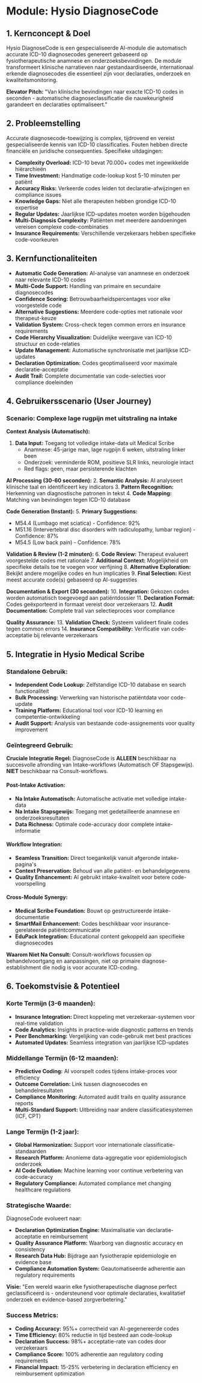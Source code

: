 # Module: Hysio DiagnoseCode

## 1. Kernconcept & Doel

Hysio DiagnoseCode is een gespecialiseerde AI-module die automatisch accurate ICD-10 diagnosecodes genereert gebaseerd op fysiotherapeutische anamnese en onderzoeksbevindingen. De module transformeert klinische narratieven naar gestandaardiseerde, internationaal erkende diagnosecodes die essentieel zijn voor declaraties, onderzoek en kwaliteitsmonitoring.

**Elevator Pitch:** "Van klinische bevindingen naar exacte ICD-10 codes in seconden - automatische diagnoseclassificatie die nauwkeurigheid garandeert en declaraties optimaliseert."

## 2. Probleemstelling

Accurate diagnosecode-toewijzing is complex, tijdrovend en vereist gespecialiseerde kennis van ICD-10 classificaties. Fouten hebben directe financiële en juridische consequenties. Specifieke uitdagingen:

- **Complexity Overload:** ICD-10 bevat 70.000+ codes met ingewikkelde hiërarchieën
- **Time Investment:** Handmatige code-lookup kost 5-10 minuten per patiënt
- **Accuracy Risks:** Verkeerde codes leiden tot declaratie-afwijzingen en compliance issues
- **Knowledge Gaps:** Niet alle therapeuten hebben grondige ICD-10 expertise
- **Regular Updates:** Jaarlijkse ICD-updates moeten worden bijgehouden
- **Multi-Diagnosis Complexity:** Patiënten met meerdere aandoeningen vereisen complexe code-combinaties
- **Insurance Requirements:** Verschillende verzekeraars hebben specifieke code-voorkeuren

## 3. Kernfunctionaliteiten

- **Automatic Code Generation:** AI-analyse van anamnese en onderzoek naar relevante ICD-10 codes
- **Multi-Code Support:** Handling van primaire en secundaire diagnosecodes
- **Confidence Scoring:** Betrouwbaarheidspercentages voor elke voorgestelde code
- **Alternative Suggestions:** Meerdere code-opties met rationale voor therapeut-keuze
- **Validation System:** Cross-check tegen common errors en insurance requirements
- **Code Hierarchy Visualization:** Duidelijke weergave van ICD-10 structuur en code-relaties
- **Update Management:** Automatische synchronisatie met jaarlijkse ICD-updates
- **Declaration Optimization:** Codes geoptimaliseerd voor maximale declaratie-acceptatie
- **Audit Trail:** Complete documentatie van code-selecties voor compliance doeleinden

## 4. Gebruikersscenario (User Journey)

### Scenario: Complexe lage rugpijn met uitstraling na intake

**Context Analysis (Automatisch):**
1. **Data Input:** Toegang tot volledige intake-data uit Medical Scribe
   - Anamnese: 45-jarige man, lage rugpijn 6 weken, uitstraling linker been
   - Onderzoek: verminderde ROM, positieve SLR links, neurologie intact
   - Red flags: geen, maar persisterende klachten

**AI Processing (30-60 seconden):**
2. **Semantic Analysis:** AI analyseert klinische taal en identificeert key indicators
3. **Pattern Recognition:** Herkenning van diagnostische patronen in tekst
4. **Code Mapping:** Matching van bevindingen tegen ICD-10 database

**Code Generation (Instant):**
5. **Primary Suggestions:**
   - M54.4 (Lumbago met sciatica) - Confidence: 92%
   - M51.16 (Intervertebral disc disorders with radiculopathy, lumbar region) - Confidence: 87%
   - M54.5 (Low back pain) - Confidence: 78%

**Validation & Review (1-2 minuten):**
6. **Code Review:** Therapeut evalueert voorgestelde codes met rationale
7. **Additional Context:** Mogelijkheid om specifieke details toe te voegen voor verfijning
8. **Alternative Exploration:** Bekijkt andere mogelijke codes en hun implicaties
9. **Final Selection:** Kiest meest accurate code(s) gebaseerd op AI-suggesties

**Documentation & Export (30 seconden):**
10. **Integration:** Gekozen codes worden automatisch toegevoegd aan patiëntdossier
11. **Declaration Format:** Codes geëxporteerd in formaat vereist door verzekeraars
12. **Audit Documentation:** Complete trail van selectieproces voor compliance

**Quality Assurance:**
13. **Validation Check:** Systeem valideert finale codes tegen common errors
14. **Insurance Compatibility:** Verificatie van code-acceptatie bij relevante verzekeraars

## 5. Integratie in Hysio Medical Scribe

### **Standalone Gebruik:**
- **Independent Code Lookup:** Zelfstandige ICD-10 database en search functionaliteit
- **Bulk Processing:** Verwerking van historische patiëntdata voor code-update
- **Training Platform:** Educational tool voor ICD-10 learning en competentie-ontwikkeling
- **Audit Support:** Analysis van bestaande code-assignements voor quality improvement

### **Geïntegreerd Gebruik:**
**Cruciale Integratie Regel:** DiagnoseCode is **ALLEEN** beschikbaar na succesvolle afronding van Intake-workflows (Automatisch OF Stapsgewijs). **NIET** beschikbaar na Consult-workflows.

#### **Post-Intake Activation:**
- **Na Intake Automatisch:** Automatische activatie met volledige intake-data
- **Na Intake Stapsgewijs:** Toegang met gedetailleerde anamnese en onderzoeksresultaten
- **Data Richness:** Optimale code-accuracy door complete intake-informatie

#### **Workflow Integration:**
- **Seamless Transition:** Direct toegankelijk vanuit afgeronde intake-pagina's
- **Context Preservation:** Behoud van alle patiënt- en behandelgegevens
- **Quality Enhancement:** AI gebruikt intake-kwaliteit voor betere code-voorspelling

#### **Cross-Module Synergy:**
- **Medical Scribe Foundation:** Bouwt op gestructureerde intake-documentatie
- **SmartMail Enhancement:** Codes beschikbaar voor insurance-gerelateerde patiëntcommunicatie
- **EduPack Integration:** Educational content gekoppeld aan specifieke diagnosecodes

**Waarom Niet Na Consult:** Consult-workflows focussen op behandelvoortgang en aanpassingen, niet op primaire diagnose-establishment die nodig is voor accurate ICD-coding.

## 6. Toekomstvisie & Potentieel

### **Korte Termijn (3-6 maanden):**
- **Insurance Integration:** Direct koppeling met verzekeraar-systemen voor real-time validation
- **Code Analytics:** Insights in practice-wide diagnostic patterns en trends
- **Peer Benchmarking:** Vergelijking van code-gebruik met best practices
- **Automated Updates:** Seamless integration van jaarlijkse ICD-updates

### **Middellange Termijn (6-12 maanden):**
- **Predictive Coding:** AI voorspelt codes tijdens intake-proces voor efficiency
- **Outcome Correlation:** Link tussen diagnosecodes en behandelresultaten
- **Compliance Monitoring:** Automated audit trails en quality assurance reports
- **Multi-Standard Support:** Uitbreiding naar andere classificatiesystemen (ICF, CPT)

### **Lange Termijn (1-2 jaar):**
- **Global Harmonization:** Support voor internationale classificatie-standaarden
- **Research Platform:** Anonieme data-aggregatie voor epidemiologisch onderzoek
- **AI Code Evolution:** Machine learning voor continue verbetering van code-accuracy
- **Regulatory Compliance:** Automated compliance met changing healthcare regulations

### **Strategische Waarde:**
DiagnoseCode evolueert naar:
- **Declaration Optimization Engine:** Maximalisatie van declaratie-acceptatie en reimbursement
- **Quality Assurance Platform:** Waarborg van diagnostic accuracy en consistency
- **Research Data Hub:** Bijdrage aan fysiotherapie epidemiologie en evidence base
- **Compliance Automation System:** Geautomatiseerde adherentie aan regulatory requirements

**Visie:** "Een wereld waarin elke fysiotherapeutische diagnose perfect geclassificeerd is - ondersteunend voor optimale declaraties, kwalitatief onderzoek en evidence-based zorgverbetering."

### **Success Metrics:**
- **Coding Accuracy:** 95%+ correctheid van AI-gegenereerde codes
- **Time Efficiency:** 80% reductie in tijd besteed aan code-lookup
- **Declaration Success:** 98%+ acceptatie-rate van codes door verzekeraars
- **Compliance Score:** 100% adherentie aan regulatory coding requirements
- **Financial Impact:** 15-25% verbetering in declaration efficiency en reimbursement optimization